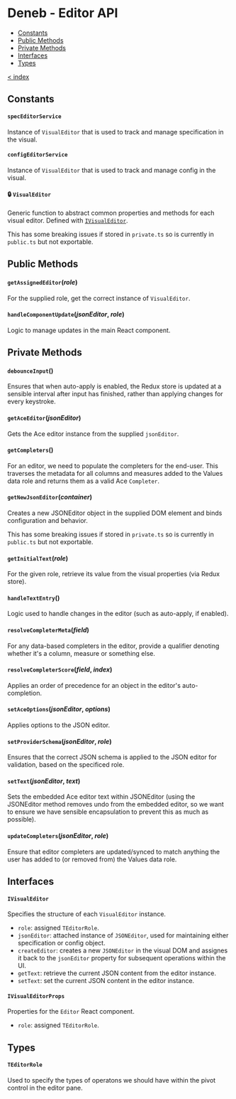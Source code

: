 # Deneb - Editor API

-   [Constants](#constants)
-   [Public Methods](#public-methods)
-   [Private Methods](#private-methods)
-   [Interfaces](#interfaces)
-   [Types](#types)

[< index](../README.md)

## Constants

#### `specEditorService`

Instance of `VisualEditor` that is used to track and manage specification in the visual.

#### `configEditorService`

Instance of `VisualEditor` that is used to track and manage config in the visual.

#### 🔒 `VisualEditor`

Generic function to abstract common properties and methods for each visual editor. Defined with [`IVisualEditor`](#ivisualeditor).

This has some breaking issues if stored in `private.ts` so is currently in `public.ts` but not exportable.

## Public Methods

#### `getAssignedEditor`(_role_)

For the supplied role, get the correct instance of `VisualEditor`.

#### `handleComponentUpdate`(_jsonEditor_, _role_)

Logic to manage updates in the main React component.

## Private Methods

#### `debounceInput`()

Ensures that when auto-apply is enabled, the Redux store is updated at a sensible interval after input has finished, rather than applying changes for every keystroke.

#### `getAceEditor`(_jsonEditor_)

Gets the Ace editor instance from the supplied `jsonEditor`.

#### `getCompleters`()

For an editor, we need to populate the completers for the end-user. This traverses the metadata for all columns and measures added to the Values data role and returns them as a valid Ace `Completer`.

#### `getNewJsonEditor`(_container_)

Creates a new JSONEditor object in the supplied DOM element and binds configuration and behavior.

This has some breaking issues if stored in `private.ts` so is currently in `public.ts` but not exportable.

#### `getInitialText`(_role_)

For the given role, retrieve its value from the visual properties (via Redux store).

#### `handleTextEntry`()

Logic used to handle changes in the editor (such as auto-apply, if enabled).

#### `resolveCompleterMeta`(_field_)

For any data-based completers in the editor, provide a qualifier denoting whether it's a column, measure or something else.

#### `resolveCompleterScore`(_field_, _index_)

Applies an order of precedence for an object in the editor's auto-completion.

#### `setAceOptions`(_jsonEditor_, _options_)

Applies options to the JSON editor.

#### `setProviderSchema`(_jsonEditor_, _role_)

Ensures that the correct JSON schema is applied to the JSON editor for validation, based on the specificed role.

#### `setText`(_jsonEditor_, _text_)

Sets the embedded Ace editor text within JSONEditor (using the JSONEditor method removes undo from the embedded editor, so we want to ensure we have sensible encapsulation to prevent this as much as possible).

#### `updateCompleters`(_jsonEditor_, _role_)

Ensure that editor completers are updated/synced to match anything the user has added to (or removed from) the Values data role.

## Interfaces

#### `IVisualEditor`

Specifies the structure of each `VisualEditor` instance.

-   `role`: assigned `TEditorRole`.
-   `jsonEditor`: attached instance of `JSONEditor`, used for maintaining either specification or config object.
-   `createEditor`: creates a new `JSONEditor` in the visual DOM and assignes it back to the `jsonEditor` property for subsequent operations within the UI.
-   `getText`: retrieve the current JSON content from the editor instance.
-   `setText`: set the current JSON content in the editor instance.

#### `IVisualEditorProps`

Properties for the `Editor` React component.

-   `role`: assigned `TEditorRole`.

## Types

#### `TEditorRole`

Used to specify the types of operatons we should have within the pivot control in the editor pane.
